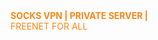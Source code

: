 <br></br>
<b><font color="#F88716"> SOCKS VPN | PRIVATE SERVER | <br></font></b>
<font><font color="#F88716">FREENET FOR ALL<br></font><br>
